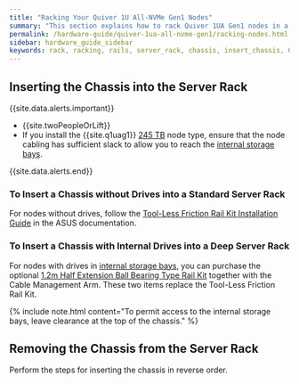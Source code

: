 ```yaml
---
title: "Racking Your Quiver 1U All-NVMe Gen1 Nodes"
summary: "This section explains how to rack Quiver 1UA Gen1 nodes in a data center."
permalink: /hardware-guide/quiver-1ua-all-nvme-gen1/racking-nodes.html
sidebar: hardware_guide_sidebar
keywords: rack, racking, rails, server_rack, chassis, insert_chassis, Quiver_1U_All-NVMe_Gen1
---
```


<a id="insert-chassis"></a>
## Inserting the Chassis into the Server Rack
{{site.data.alerts.important}}
<ul>
  <li>{{site.twoPeopleOrLift}}</li>
  <li>If you install the {{site.q1uag1}} <a href="technical-specifications.html">245 TB</a> node type, ensure that the node cabling has sufficient slack to allow you to reach the <a href="drive-bay-mapping.html#nvme-drives-in-internal-storage-bays">internal storage bays</a>.</li>
</ul>
{{site.data.alerts.end}}

### To Insert a Chassis without Drives into a Standard Server Rack
For nodes without drives, follow the [Tool-Less Friction Rail Kit Installation Guide](https://dlcdnets.asus.com/pub/ASUS/server/RS520-E9-RS8/Manual/E21630_Tool-less_Friction_Rail_Kit_Installation_Guide_EM_WEB.pdf?model=RS500A-E12-RS12U) in the ASUS documentation.

### To Insert a Chassis with Internal Drives into a Deep Server Rack
For nodes with drives in [internal storage bays](drive-bay-mapping.html#nvme-drives-in-internal-storage-bays), you can purchase the optional [1.2m Half Extension Ball Bearing Type Rail Kit](https://dlcdnets.asus.com/pub/ASUS/server/RS500A-E11/manual/1.2m_Half_Extension_Ball_bearing_Type_Rail_Kit_Instruction_13SV000IAM0901.pdf?model=RS500A-E12-RS12U) together with the Cable Management Arm. These two items replace the Tool-Less Friction Rail Kit.

{% include note.html content="To permit access to the internal storage bays, leave clearance at the top of the chassis." %}

<a id="remove-chassis"></a>
## Removing the Chassis from the Server Rack
Perform the steps for inserting the chassis in reverse order.
